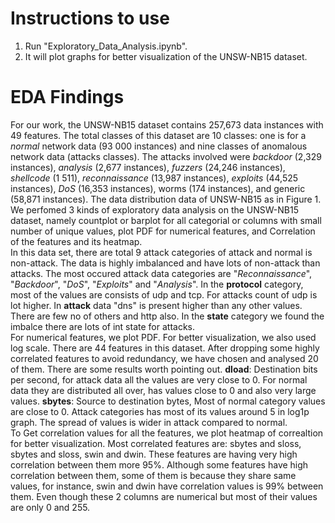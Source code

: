 # Instructions to use
1. Run "Exploratory_Data_Analysis.ipynb".
2. It will plot graphs for better visualization of the UNSW-NB15 dataset.
# EDA Findings
For our work, the UNSW-NB15 dataset contains 257,673 data instances with 49 features. 
The total classes of this dataset are 10 classes: one is for a *normal* network data (93 000 instances) and nine classes of anomalous network data (attacks classes). 
The attacks involved were *backdoor* (2,329 instances), *analysis* (2,677 instances), *fuzzers* (24,246 instances), 
*shellcode* (1 511), *reconnaissance* (13,987 instances), *exploits* (44,525 instances), *DoS* (16,353 instances), 
worms (174 instances), and generic (58,871 instances). 
The data distribution data of UNSW-NB15 as in Figure 1.  
We perfomed 3 kinds of exploratory data analysis on the UNSW-NB15 dataset, 
namely countplot or barplot for all categorial or columns with small number of unique values, plot PDF for numerical features, and Correlation of the features and its heatmap.  
In this data set, there are total 9 attack categories of attack and normal is non-attack. The data is highly imbalanced and have lots of non-attack than attacks.
The most occured attack data categories are "*Reconnaissance*", "*Backdoor*", "*DoS*", "*Exploits*" and "*Analysis*". 
In the **protocol** category, most of the values are consists of udp and tcp. For attacks count of udp is lot higher. 
In **attack** data "dns" is present higher than any other values. There are few no of others and http also. 
In the **state** category we found the imbalce there are lots of int state for attacks.  
For numerical features, we plot PDF. For better visualization, we also used log scale. There are 44 features in this dataset. After dropping some highly correlated features to avoid redundancy, we have chosen and analysed 20 of them. 
There are some results worth pointing out. **dload**: Destination bits per second, for attack data all the values are very close to 0. 
For normal data they are distributed all over, has values close to 0 and also very large values. **sbytes**: Source to destination bytes, Most of normal category values are close to 0. Attack categories has most of its values around 5 in log1p graph. 
The spread of values is wider in attack compared to normal.  
To Get correlation values for all the features, we plot heatmap of correaltion for better visualization. Most correlated features are: sbytes and sloss, sbytes and sloss, swin and dwin. 
These features are having very high correlation between them more 95%.
Although some features have high correlation between them, some of them is because they share same values, for instance, swin and dwin have correlation values is 99% between them. 
Even though these 2 columns are numerical but most of their values are only 0 and 255.

